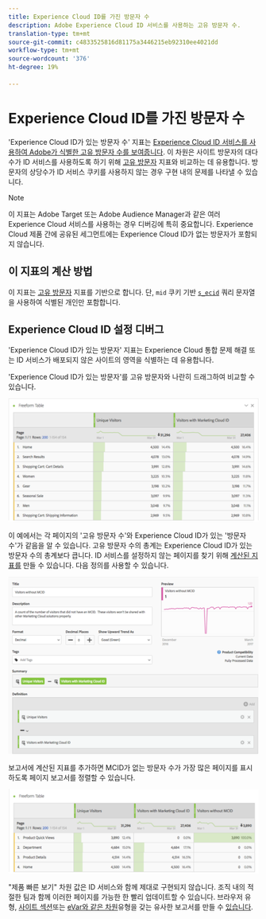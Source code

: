 ```yaml
---
title: Experience Cloud ID를 가진 방문자 수
description: Adobe Experience Cloud ID 서비스를 사용하는 고유 방문자 수.
translation-type: tm+mt
source-git-commit: c4833525816d81175a3446215eb92310ee4021dd
workflow-type: tm+mt
source-wordcount: '376'
ht-degree: 19%

---
```



# Experience Cloud ID를 가진 방문자 수

&#39;Experience Cloud ID가 있는 방문자 수&#39; 지표는 [Experience Cloud ID 서비스를 사용하여 Adobe가 식별한 고유 방문자 수를 보여줍니다](https://docs.adobe.com/content/help/ko-KR/id-service/using/home.html). 이 차원은 사이트 방문자의 대다수가 ID 서비스를 사용하도록 하기 위해 [고유 방문자](unique-visitors.md) 지표와 비교하는 데 유용합니다. 방문자의 상당수가 ID 서비스 쿠키를 사용하지 않는 경우 구현 내의 문제를 나타낼 수 있습니다.

>[!NOTE]
>
>이 지표는 Adobe Target 또는 Adobe Audience Manager과 같은 여러 Experience Cloud 서비스를 사용하는 경우 디버깅에 특히 중요합니다. Experience Cloud 제품 간에 공유된 세그먼트에는 Experience Cloud ID가 없는 방문자가 포함되지 않습니다.

## 이 지표의 계산 방법

이 지표는 [고유 방문자](unique-visitors.md) 지표를 기반으로 합니다. 단, `mid` 쿠키 기반 [`s_ecid`](https://docs.adobe.com/content/help/ko-KR/core-services/interface/ec-cookies/cookies-analytics.html) 쿼리 문자열을 사용하여 식별된 개인만 포함합니다.

## Experience Cloud ID 설정 디버그

&#39;Experience Cloud ID가 있는 방문자&#39; 지표는 Experience Cloud 통합 문제 해결 또는 ID 서비스가 배포되지 않은 사이트의 영역을 식별하는 데 유용합니다.

&#39;Experience Cloud ID가 있는 방문자&#39;를 고유 방문자와 나란히 드래그하여 비교할 수 있습니다.

![고유 방문자 비교](assets/metric-mcvid1.png)

이 예에서는 각 페이지의 &#39;고유 방문자 수&#39;와 Experience Cloud ID가 있는 &#39;방문자 수&#39;가 같음을 알 수 있습니다. 고유 방문자 수의 총계는 Experience Cloud ID가 있는 방문자 수의 총계보다 큽니다. ID 서비스를 설정하지 않는 페이지를 찾기 위해 [계산된 지표를](../c-calcmetrics/cm-overview.md) 만들 수 있습니다. 다음 정의를 사용할 수 있습니다.

![계산된 지표 정의](assets/metric-mcvid2.png)

보고서에 계산된 지표를 추가하면 MCID가 없는 방문자 수가 가장 많은 페이지를 표시하도록 페이지 보고서를 정렬할 수 있습니다.

![ID 서비스가 없는 페이지](assets/metric-mcvid3.png)

&quot;제품 빠른 보기&quot; 차원 값은 ID 서비스와 함께 제대로 구현되지 않습니다. 조직 내의 적절한 팀과 함께 이러한 페이지를 가능한 한 빨리 업데이트할 수 있습니다. 브라우저 유형, [사이트 섹션](../dimensions/browser-type.md)또는 [eVar와 같은 차원](../dimensions/site-section.md)유형을 갖는 유사한 보고서를 만들 수 [있습니다](../dimensions/evar.md).
